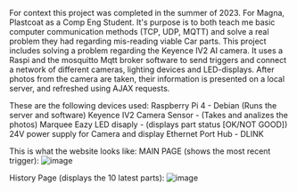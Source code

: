 For context this project was completed in the summer of 2023. For Magna, Plastcoat as a Comp Eng Student. It's purpose is to both teach me basic computer communication methods (TCP, UDP, MQTT) and solve a real problem they had regarding mis-reading viable Car parts. 
This project includes solving a problem regarding the Keyence IV2 AI camera. It uses a Raspi and the mosquitto Mqtt broker software to 
send triggers and connect a network of different cameras, lighting devices and LED-displays. After photos from the camera are taken, their
information is presented on a local server, and refreshed using AJAX requests. 

These are the following devices used:
Raspberry Pi 4 - Debian (Runs the server and software)
Keyence IV2 Camera Sensor  - (Takes and analizes the photos)
Marquee Eazy LED disaply - (displays part status [OK/NOT GOOD])
24V power supply for Camera and display
Ethernet Port Hub - DLINK



This is what the website looks like:
MAIN PAGE (shows the most recent trigger):
![image](https://github.com/lukarod72/Keyence-camera-project/assets/138014461/f62a2320-f399-44e3-b25b-4ef6736e0b5b)

History Page (displays the 10 latest parts):
![image](https://github.com/lukarod72/Keyence-camera-project/assets/138014461/4b34af51-9d86-4e0c-944b-12b1785c1bd7)

